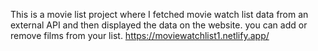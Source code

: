 This is a movie list project where I fetched movie watch list data from an external API and then displayed the data on the website. you can add or remove films from your list.                                                                                                                                                       https://moviewatchlist1.netlify.app/      
 
